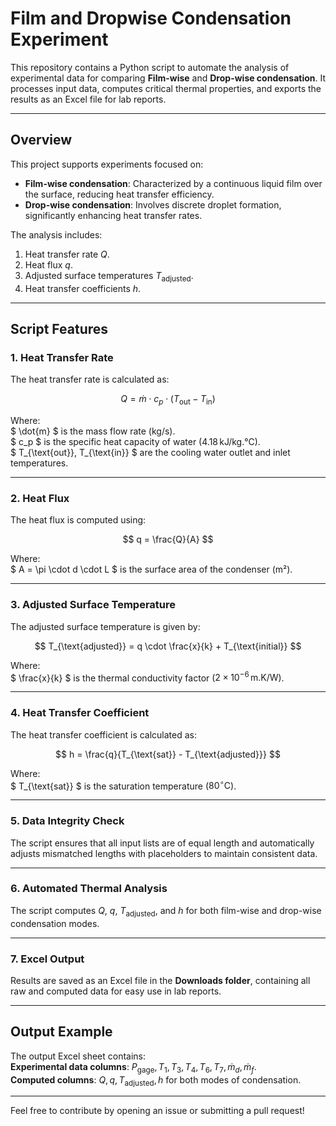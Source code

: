 # Film and Dropwise Condensation Experiment

<script type="text/javascript" src="https://cdnjs.cloudflare.com/ajax/libs/mathjax/3.2.0/es5/tex-mml-chtml.js"></script>

This repository contains a Python script to automate the analysis of experimental data for comparing **Film-wise** and **Drop-wise condensation**. It processes input data, computes critical thermal properties, and exports the results as an Excel file for lab reports.

---

## Overview

This project supports experiments focused on:
- **Film-wise condensation**: Characterized by a continuous liquid film over the surface, reducing heat transfer efficiency.
- **Drop-wise condensation**: Involves discrete droplet formation, significantly enhancing heat transfer rates.

The analysis includes:
1. Heat transfer rate $Q$.
2. Heat flux $q$.
3. Adjusted surface temperatures $T_{\text{adjusted}}$.
4. Heat transfer coefficients $h$.

---

## Script Features

### 1. Heat Transfer Rate
The heat transfer rate is calculated as:

$$
Q = \dot{m} \cdot c_p \cdot (T_{\text{out}} - T_{\text{in}})
$$

Where:  
$ \dot{m} $ is the mass flow rate (kg/s).  
$ c_p $ is the specific heat capacity of water ($4.18 \, \text{kJ/kg.°C}$).  
$ T_{\text{out}}, T_{\text{in}} $ are the cooling water outlet and inlet temperatures.  

---

### 2. Heat Flux
The heat flux is computed using:

$$
q = \frac{Q}{A}
$$

Where:  
$ A = \pi \cdot d \cdot L $ is the surface area of the condenser (m²).  

---

### 3. Adjusted Surface Temperature
The adjusted surface temperature is given by:

$$
T_{\text{adjusted}} = q \cdot \frac{x}{k} + T_{\text{initial}}
$$

Where:  
$ \frac{x}{k} $ is the thermal conductivity factor ($2 \times 10^{-6} \, \text{m.K/W}$).  

---

### 4. Heat Transfer Coefficient
The heat transfer coefficient is calculated as:

$$
h = \frac{q}{T_{\text{sat}} - T_{\text{adjusted}}}
$$

Where:  
$ T_{\text{sat}} $ is the saturation temperature ($80^\circ\text{C}$).  

---

### 5. Data Integrity Check
The script ensures that all input lists are of equal length and automatically adjusts mismatched lengths with placeholders to maintain consistent data.

---

### 6. Automated Thermal Analysis
The script computes $Q$, $q$, $T_{\text{adjusted}}$, and $h$ for both film-wise and drop-wise condensation modes.

---

### 7. Excel Output
Results are saved as an Excel file in the **Downloads folder**, containing all raw and computed data for easy use in lab reports.

---

## Output Example
The output Excel sheet contains:  
**Experimental data columns**: $P_{\text{gage}}, T_1, T_3, T_4, T_6, T_7, \dot{m}_d, \dot{m}_f$.  
**Computed columns**: $Q, q, T_{\text{adjusted}}, h$ for both modes of condensation.

---

Feel free to contribute by opening an issue or submitting a pull request!
